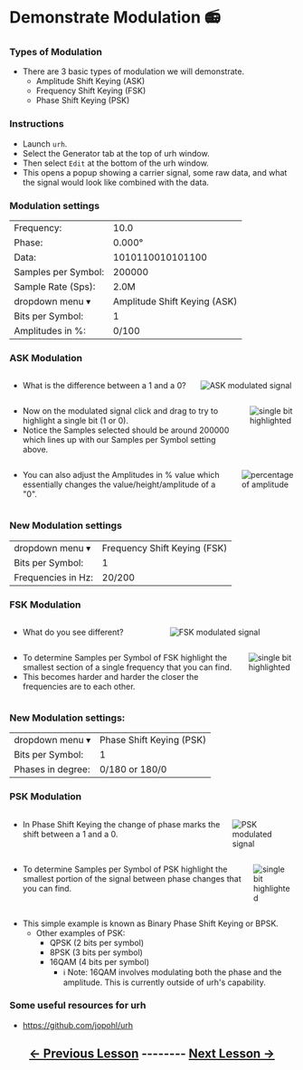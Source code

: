 # <!-- pandoc-only LSA 2: --> Demonstrate Modulation 📻

### Types of Modulation

- There are 3 basic types of modulation we will demonstrate.
    - Amplitude Shift Keying (ASK)
    - Frequency Shift Keying (FSK)
    - Phase Shift Keying (PSK)

### Instructions

- Launch `urh`.
- Select the Generator tab at the top of urh window.
- Then select `Edit` at the bottom of the urh window.
- This opens a popup showing a carrier signal, some raw data, and what the signal would look like combined with the data.

### Modulation settings

  | | |
  |-------|-----|
  |Frequency:| 10.0|
  |Phase:| 0.000°|  
  |Data:| 1010110010101100|
  |Samples per Symbol:| 200000|
  |Sample Rate (Sps):| 2.0M| 
  |dropdown menu ▾|Amplitude Shift Keying (ASK)|
  |Bits per Symbol:| 1|
  |Amplitudes in %:| 0/100|

### ASK Modulation

<div class="columns">
<div class="column">

- What is the difference between a 1 and a 0?

</div>
<div class="column">

![ASK modulated signal](https://github.com/python-can-define-radio/sdr-course/blob/main/classroom_activities/Ch03_Analyzing_Signals_URH/Images/ASK_modulated_signal.png?raw=true)

</div>
</div>

<!-- pandoc-only ### ASK Modulation -->

<div class="columns">
<div class="column">

- Now on the modulated signal click and drag to try to highlight a single bit (1 or 0).
- Notice the Samples selected should be around 200000 which lines up with our Samples per Symbol setting above.

</div>
<div class="column">

![single bit highlighted](https://github.com/python-can-define-radio/sdr-course/blob/main/classroom_activities/Ch03_Analyzing_Signals_URH/Images/singlebithighlighted.png?raw=true)

</div>
</div>

<!-- pandoc-only ### ASK Modulation -->

<div class="columns">
<div class="column">

- You can also adjust the Amplitudes in % value which essentially changes the value/height/amplitude of a "0".

</div>
<div class="column">

![percentage of amplitude](https://github.com/python-can-define-radio/sdr-course/blob/main/classroom_activities/Ch03_Analyzing_Signals_URH/Images/amplitude25%25.png?raw=true)

</div>
</div>

### New Modulation settings

  | | |
  |-------|-----|
  |dropdown menu ▾|Frequency Shift Keying (FSK)|
  |Bits per Symbol:| 1|
  |Frequencies in Hz:|20/200|
  
### FSK Modulation

<div class="columns">
<div class="column">

- What do you see different?

</div>
<div class="column">

![FSK modulated signal](https://github.com/python-can-define-radio/sdr-course/blob/main/classroom_activities/Ch03_Analyzing_Signals_URH/Images/fsk_modulation.png?raw=true)

</div>
</div>

<!-- pandoc-only ### FSK Modulation -->

<div class="columns">
<div class="column">

- To determine Samples per Symbol of FSK highlight the smallest section of a single frequency that you can find.
- This becomes harder and harder the closer the frequencies are to each other.

</div>
<div class="column">

![single bit highlighted](https://github.com/python-can-define-radio/sdr-course/blob/main/classroom_activities/Ch03_Analyzing_Signals_URH/Images/fsk_highlight.png?raw=true)

</div>
</div>

### New Modulation settings:

  | | |
  |-------|-----|
  |dropdown menu ▾|Phase Shift Keying (PSK)|
  |Bits per Symbol:| 1|
  |Phases in degree:|0/180 or 180/0|
  
### PSK Modulation

<div class="columns">
<div class="column">

- In Phase Shift Keying the change of phase marks the shift between a 1 and a 0.

</div>
<div class="column">

![PSK modulated signal](https://github.com/python-can-define-radio/sdr-course/blob/main/classroom_activities/Ch03_Analyzing_Signals_URH/Images/psk_modulation.png?raw=true)

</div>
</div>

<!-- pandoc-only ### PSK Modulation -->

<div class="columns">
<div class="column">

- To determine Samples per Symbol of PSK highlight the smallest portion of the signal between phase changes that you can find.

</div>
<div class="column">

![single bit highlighted](https://github.com/python-can-define-radio/sdr-course/blob/main/classroom_activities/Ch03_Analyzing_Signals_URH/Images/psk_highlight.png?raw=true)

</div>
</div>

<!-- pandoc-only ### PSK Modulation -->

- This simple example is known as Binary Phase Shift Keying or BPSK.
    - Other examples of PSK:
        - QPSK (2 bits per symbol)
        - 8PSK (3 bits per symbol)
        - 16QAM (4 bits per symbol)
          - ℹ️ Note: 16QAM involves modulating both the phase and the amplitude. This is currently outside of urh's capability.

### Some useful resources for urh <!-- pandoc-exclude-line --> 

- https://github.com/jopohl/urh <!-- pandoc-exclude-line --> 

## <p align="center">[&larr; Previous Lesson](https://github.com/python-can-define-radio/sdr-course/blob/main/classroom_activities/Ch03_Analyzing_Signals_URH/010_Launch_URH.md)  --------  [Next Lesson &rarr;](https://github.com/python-can-define-radio/sdr-course/blob/main/classroom_activities/Ch03_Analyzing_Signals_URH/030_Generate_a_signal.md)</p> <!-- pandoc-exclude-line --> 
